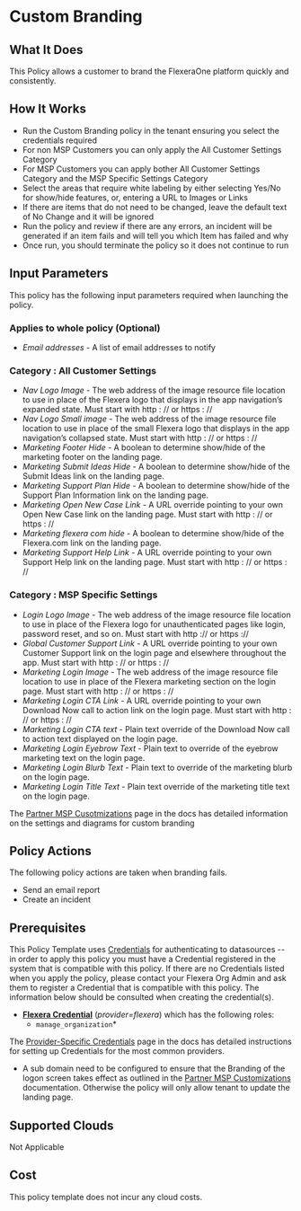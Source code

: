 # Custom Branding

## What It Does

This Policy allows a customer to brand the FlexeraOne platform quickly and consistently.

## How It Works

- Run the Custom Branding policy in the tenant ensuring you select the credentials required
- For non MSP Customers you can only apply the All Customer Settings Category
- For MSP Customers you can apply bother All Customer Settings Category and the MSP Specific Settings Category
- Select the areas that require white labeling by either selecting Yes/No for show/hide features, or, entering a URL to Images or Links
- If there are items that do not need to be changed, leave the default text of No Change and it will be ignored
- Run the policy and review if there are any errors, an incident will be generated if an item fails and will tell you which Item has failed and why
- Once run, you should terminate the policy so it does not continue to run

## Input Parameters

This policy has the following input parameters required when launching the policy.

### Applies to whole policy (Optional)

- *Email addresses* - A list of email addresses to notify

### Category : All Customer Settings

- *Nav Logo Image* - The web address of the image resource file location to use in place of the Flexera logo that displays in the app navigation’s expanded state. Must start with http : // or https : //
- *Nav Logo Small image* - The web address of the image resource file location to use in place of the small Flexera logo that displays in the app navigation’s collapsed state. Must start with http : // or https : //
- *Marketing Footer Hide* - A boolean to determine show/hide of the marketing footer on the landing page.
- *Marketing Submit Ideas Hide* - A boolean to determine show/hide of the Submit Ideas link on the landing page.
- *Marketing Support Plan Hide* - A boolean to determine show/hide of the Support Plan Information link on the landing page.
- *Marketing Open New Case Link* - A URL override pointing to your own Open New Case link on the landing page. Must start with http : // or https : //
- *Marketing flexera com hide* - A boolean to determine show/hide of the Flexera.com link on the landing page.
- *Marketing Support Help Link* - A URL override pointing to your own Support Help link on the landing page. Must start with http : // or https : //

### Category : MSP Specific Settings

- *Login Logo Image* - The web address of the image resource file location to use in place of the Flexera logo for unauthenticated pages like login, password reset, and so on. Must start with http  :// or https  ://
- *Global Customer Support Link* - A URL override pointing to your own Customer Support link on the login page and elsewhere throughout the app. Must start with http : // or https : //
- *Marketing Login Image* - The web address of the image resource file location to use in place of the Flexera marketing section on the login page. Must start with http : // or https : //
- *Marketing Login CTA Link* - A URL override pointing to your own Download Now call to action link on the login page. Must start with http : // or https : //
- *Marketing Login CTA text* - Plain text override of the Download Now call to action text displayed on the login page.
- *Marketing Login Eyebrow Text* - Plain text to override of the eyebrow marketing text on the login page.
- *Marketing Login Blurb Text* - Plain text to override of the marketing blurb on the login page.
- *Marketing Login Title Text* - Plain text override of the marketing title text on the login page.

The [Partner MSP Cusotmizations](https://docs.flexera.com/flexera/EN/Administration/PartnerMSPCustomizations.htm) page in the docs has detailed information on the settings and diagrams for custom branding

## Policy Actions

The following policy actions are taken when branding fails.

- Send an email report
- Create an incident

## Prerequisites

This Policy Template uses [Credentials](https://docs.flexera.com/flexera/EN/Automation/ManagingCredentialsExternal.htm) for authenticating to datasources -- in order to apply this policy you must have a Credential registered in the system that is compatible with this policy. If there are no Credentials listed when you apply the policy, please contact your Flexera Org Admin and ask them to register a Credential that is compatible with this policy. The information below should be consulted when creating the credential(s).

- [**Flexera Credential**](https://docs.flexera.com/flexera/EN/Automation/ProviderCredentials.htm) (*provider=flexera*) which has the following roles:
  - `manage_organization`*

The [Provider-Specific Credentials](https://docs.flexera.com/flexera/EN/Automation/ProviderCredentials.htm) page in the docs has detailed instructions for setting up Credentials for the most common providers.

- A sub domain need to be configured to ensure that the Branding of the logon screen takes effect as outlined in the [Partner MSP Customizations](https://docs.flexera.com/flexera/EN/Administration/PartnerMSPCustomizations.htm) documentation. Otherwise the policy will only allow tenant to update the landing page.

## Supported Clouds

Not Applicable

## Cost

This policy template does not incur any cloud costs.
